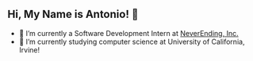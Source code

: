 ## Hi, My Name is Antonio! 👋

<!--
**aedwardz/aedwardz** is a ✨ _special_ ✨ repository because its `README.md` (this file) appears on your GitHub profile.

Here are some ideas to get you started:
-->

- 🔭 I’m currently a Software Development Intern at [NeverEnding, Inc.](https://beneverending.com/)
- 🌱 I’m currently studying computer science at University of California, Irvine!
